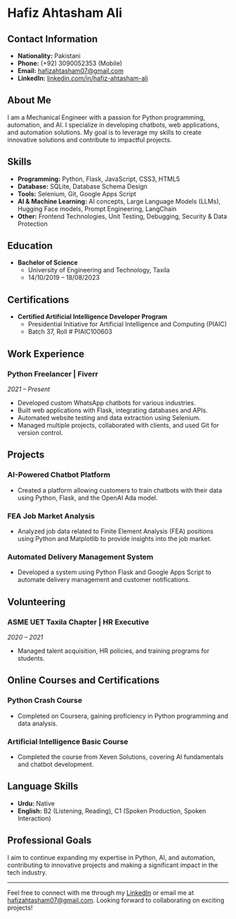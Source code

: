 # Hafiz Ahtasham Ali

## Contact Information
- **Nationality:** Pakistani
- **Phone:** (+92) 3090052353 (Mobile)
- **Email:** [hafizahtasham07@gmail.com](mailto:hafizahtasham07@gmail.com)
- **LinkedIn:** [linkedin.com/in/hafiz-ahtasham-ali](https://linkedin.com/in/hafiz-ahtasham-ali)

## About Me
I am a Mechanical Engineer with a passion for Python programming, automation, and AI. I specialize in developing chatbots, web applications, and automation solutions. My goal is to leverage my skills to create innovative solutions and contribute to impactful projects.

## Skills
- **Programming:** Python, Flask, JavaScript, CSS3, HTML5
- **Database:** SQLite, Database Schema Design
- **Tools:** Selenium, Git, Google Apps Script
- **AI & Machine Learning:** AI concepts, Large Language Models (LLMs), Hugging Face models, Prompt Engineering, LangChain
- **Other:** Frontend Technologies, Unit Testing, Debugging, Security & Data Protection

## Education
- **Bachelor of Science**
  - University of Engineering and Technology, Taxila
  - 14/10/2019 – 18/08/2023

## Certifications
- **Certified Artificial Intelligence Developer Program**
  - Presidential Initiative for Artificial Intelligence and Computing (PIAIC)
  - Batch 37, Roll # PIAIC100603

## Work Experience
### Python Freelancer | Fiverr
*2021 – Present*
- Developed custom WhatsApp chatbots for various industries.
- Built web applications with Flask, integrating databases and APIs.
- Automated website testing and data extraction using Selenium.
- Managed multiple projects, collaborated with clients, and used Git for version control.

## Projects
### AI-Powered Chatbot Platform
- Created a platform allowing customers to train chatbots with their data using Python, Flask, and the OpenAI Ada model.

### FEA Job Market Analysis
- Analyzed job data related to Finite Element Analysis (FEA) positions using Python and Matplotlib to provide insights into the job market.

### Automated Delivery Management System
- Developed a system using Python Flask and Google Apps Script to automate delivery management and customer notifications.

## Volunteering
### ASME UET Taxila Chapter | HR Executive
*2020 – 2021*
- Managed talent acquisition, HR policies, and training programs for students.

## Online Courses and Certifications
### Python Crash Course
- Completed on Coursera, gaining proficiency in Python programming and data analysis.

### Artificial Intelligence Basic Course
- Completed the course from Xeven Solutions, covering AI fundamentals and chatbot development.

## Language Skills
- **Urdu:** Native
- **English:** B2 (Listening, Reading), C1 (Spoken Production, Spoken Interaction)

## Professional Goals
I aim to continue expanding my expertise in Python, AI, and automation, contributing to innovative projects and making a significant impact in the tech industry.

---

Feel free to connect with me through my [LinkedIn](https://linkedin.com/in/hafiz-ahtasham-ali) or email me at [hafizahtasham07@gmail.com](mailto:hafizahtasham07@gmail.com). Looking forward to collaborating on exciting projects!

<!--
**hafiz-ahtasham-ali/hafiz-ahtasham-ali** is a ✨ _special_ ✨ repository because its `README.md` (this file) appears on your GitHub profile.

Here are some ideas to get you started:

- 🔭 I’m currently working on ...
- 🌱 I’m currently learning ...
- 👯 I’m looking to collaborate on ...
- 🤔 I’m looking for help with ...
- 💬 Ask me about ...
- 📫 How to reach me: ...
- 😄 Pronouns: ...
- ⚡ Fun fact: ...
-->
